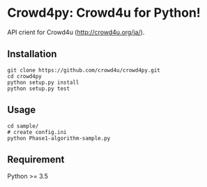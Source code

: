 Crowd4py: Crowd4u for Python!
============================
API crient for Crowd4u (http://crowd4u.org/ja/).

## Installation

```
git clone https://github.com/crowd4u/crowd4py.git
cd crowd4py
python setup.py install
python setup.py test
```

## Usage
```
cd sample/
# create config.ini
python Phase1-algorithm-sample.py
```

## Requirement
Python >= 3.5
